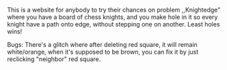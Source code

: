 This is a website for anybody to try their chances on problem ,,Knightedge" where you have a board of chess knights, and you make hole in it so every knight have a path onto edge, without stepping one on another. Least holes wins!

Bugs:
There's a glitch where after deleting red square, it will remain white/orange, when it's supposed to be brown, you can fix it by just reclicking "neighbor" red square.
